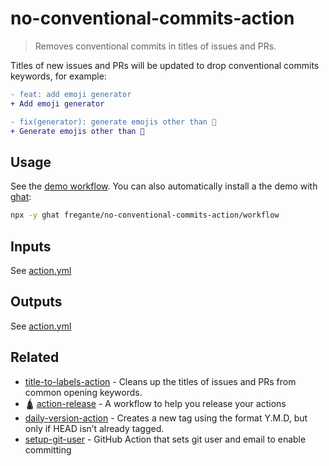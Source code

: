 # no-conventional-commits-action

> Removes conventional commits in titles of issues and PRs.

Titles of new issues and PRs will be updated to drop conventional commits keywords, for example:

```diff
- feat: add emoji generator
+ Add emoji generator
```

```diff
- fix(generator): generate emojis other than 🤡
+ Generate emojis other than 🤡
```

## Usage

See the [demo workflow](./workflow/no-conventional-commits.yml). You can also automatically install a the demo with [ghat](https://github.com/fregante/ghat):

```sh
npx -y ghat fregante/no-conventional-commits-action/workflow
```

## Inputs

See [action.yml](./action.yml)

## Outputs

See [action.yml](./action.yml)

## Related

- [title-to-labels-action](https://github.com/fregante/title-to-labels-action) - Cleans up the titles of issues and PRs from common opening keywords.
- 🛕 [action-release](https://github.com/fregante/ghatemplates/blob/main/readme.md#action-release) - A workflow to help you release your actions
- [daily-version-action](https://github.com/fregante/daily-version-action) - Creates a new tag using the format Y.M.D, but only if HEAD isn’t already tagged.
- [setup-git-user](https://github.com/fregante/setup-git-user) - GitHub Action that sets git user and email to enable committing
